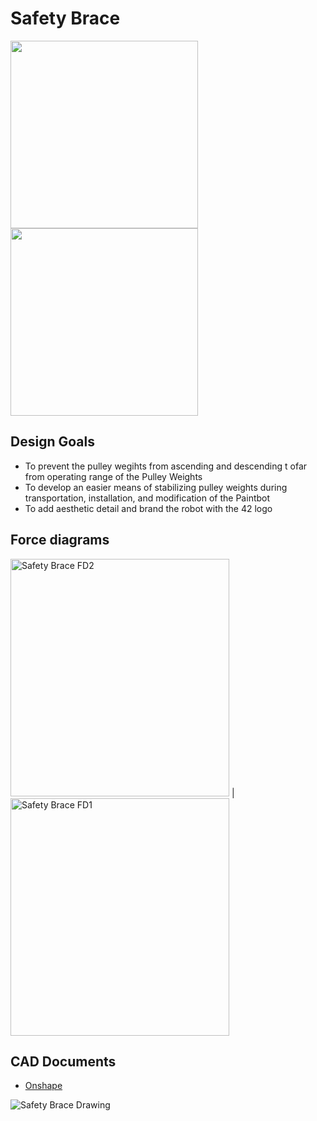 # Safety Brace

<img src="https://imgur.com/Ayo8V5j.jpg" width="300">       <img src="https://i.imgur.com/eKnwGxM.jpg" width="300"> 

## Design Goals
* To prevent the pulley wegihts from ascending and descending t ofar from operating range of the Pulley Weights
* To develop an easier means of stabilizing pulley weights during transportation, installation, and modification of the Paintbot
* To add aesthetic detail and brand the robot with the 42 logo

## Force diagrams
<img width="350" height="380" alt="Safety Brace FD2" src="https://user-images.githubusercontent.com/49771001/69446986-64312d80-0d0a-11ea-9f77-441463fafe43.png"> | <img width="350" height="380" alt="Safety Brace FD1" src="https://user-images.githubusercontent.com/49771001/69446980-5f6c7980-0d0a-11ea-8d40-26e03156ee5d.png"> 

## CAD Documents
* [Onshape](https://cad.onshape.com/documents/6523397c12b1fe32c912b347/w/76bad9a677bbf1a6424c2140/e/f8c4142a4f75009b7d56d12f)

![Safety Brace Drawing](https://user-images.githubusercontent.com/49771001/69446645-b58ced00-0d09-11ea-97ba-6f224efd6b31.jpg)
